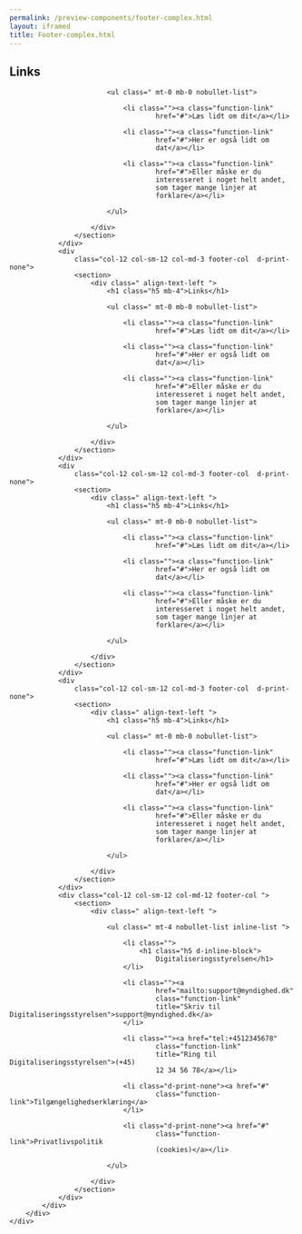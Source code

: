 ```yaml
--- 
permalink: /preview-components/footer-complex.html
layout: iframed 
title: Footer-complex.html
---
```

<footer>
    <div class="footer">
        <div class="container">
            <div class="row">
                <div
                    class="col-12 col-sm-12 col-md-3 footer-col  d-print-none">
                    <section>
                        <div class=" align-text-left ">
                            <h1 class="h5 mb-4">Links</h1>

                            <ul class=" mt-0 mb-0 nobullet-list">

                                <li class=""><a class="function-link"
                                        href="#">Læs lidt om dit</a></li>

                                <li class=""><a class="function-link"
                                        href="#">Her er også lidt om
                                        dat</a></li>

                                <li class=""><a class="function-link"
                                        href="#">Eller måske er du
                                        interesseret i noget helt andet,
                                        som tager mange linjer at
                                        forklare</a></li>

                            </ul>

                        </div>
                    </section>
                </div>
                <div
                    class="col-12 col-sm-12 col-md-3 footer-col  d-print-none">
                    <section>
                        <div class=" align-text-left ">
                            <h1 class="h5 mb-4">Links</h1>

                            <ul class=" mt-0 mb-0 nobullet-list">

                                <li class=""><a class="function-link"
                                        href="#">Læs lidt om dit</a></li>

                                <li class=""><a class="function-link"
                                        href="#">Her er også lidt om
                                        dat</a></li>

                                <li class=""><a class="function-link"
                                        href="#">Eller måske er du
                                        interesseret i noget helt andet,
                                        som tager mange linjer at
                                        forklare</a></li>

                            </ul>

                        </div>
                    </section>
                </div>
                <div
                    class="col-12 col-sm-12 col-md-3 footer-col  d-print-none">
                    <section>
                        <div class=" align-text-left ">
                            <h1 class="h5 mb-4">Links</h1>

                            <ul class=" mt-0 mb-0 nobullet-list">

                                <li class=""><a class="function-link"
                                        href="#">Læs lidt om dit</a></li>

                                <li class=""><a class="function-link"
                                        href="#">Her er også lidt om
                                        dat</a></li>

                                <li class=""><a class="function-link"
                                        href="#">Eller måske er du
                                        interesseret i noget helt andet,
                                        som tager mange linjer at
                                        forklare</a></li>

                            </ul>

                        </div>
                    </section>
                </div>
                <div
                    class="col-12 col-sm-12 col-md-3 footer-col  d-print-none">
                    <section>
                        <div class=" align-text-left ">
                            <h1 class="h5 mb-4">Links</h1>

                            <ul class=" mt-0 mb-0 nobullet-list">

                                <li class=""><a class="function-link"
                                        href="#">Læs lidt om dit</a></li>

                                <li class=""><a class="function-link"
                                        href="#">Her er også lidt om
                                        dat</a></li>

                                <li class=""><a class="function-link"
                                        href="#">Eller måske er du
                                        interesseret i noget helt andet,
                                        som tager mange linjer at
                                        forklare</a></li>

                            </ul>

                        </div>
                    </section>
                </div>
                <div class="col-12 col-sm-12 col-md-12 footer-col ">
                    <section>
                        <div class=" align-text-left ">

                            <ul class=" mt-4 nobullet-list inline-list ">

                                <li class="">
                                    <h1 class="h5 d-inline-block">
                                        Digitaliseringsstyrelsen</h1>
                                </li>

                                <li class=""><a
                                        href="mailto:support@myndighed.dk"
                                        class="function-link"
                                        title="Skriv til Digitaliseringsstyrelsen">support@myndighed.dk</a>
                                </li>

                                <li class=""><a href="tel:+4512345678"
                                        class="function-link"
                                        title="Ring til Digitaliseringsstyrelsen">(+45)
                                        12 34 56 78</a></li>

                                <li class="d-print-none"><a href="#"
                                        class="function-link">Tilgængelighedserklæring</a>
                                </li>

                                <li class="d-print-none"><a href="#"
                                        class="function-link">Privatlivspolitik
                                        (cookies)</a></li>

                            </ul>

                        </div>
                    </section>
                </div>
            </div>
        </div>
    </div>
</footer>